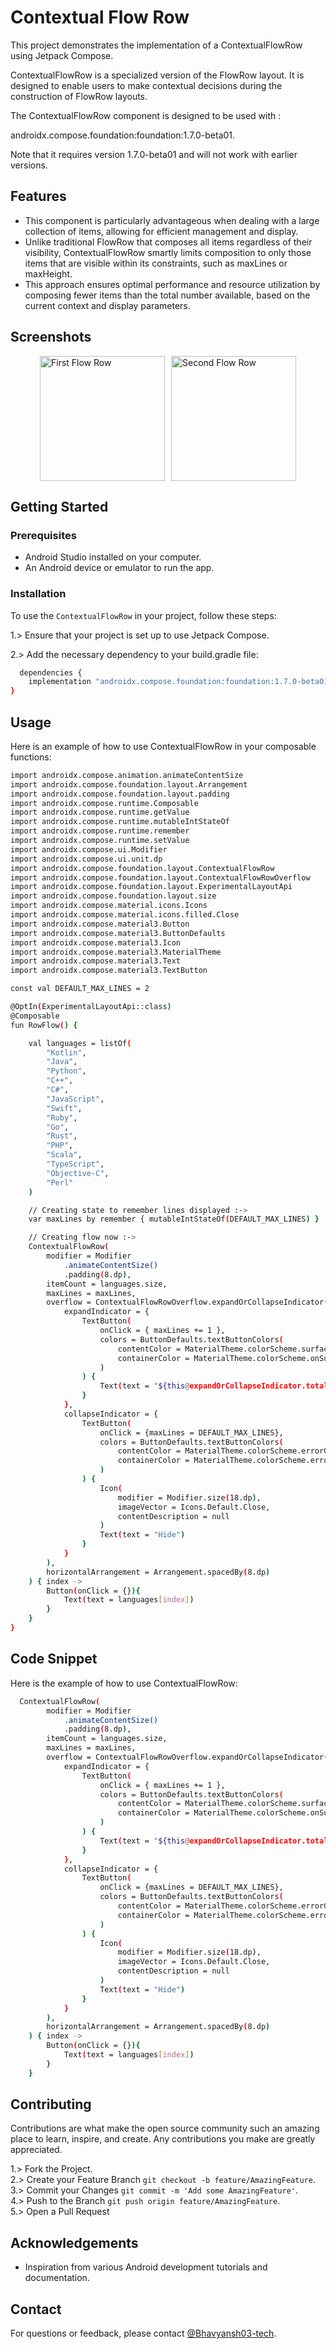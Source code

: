
# Contextual Flow Row

This project demonstrates the implementation of a ContextualFlowRow using Jetpack Compose.

 ContextualFlowRow is a specialized version of the FlowRow layout. It is designed to enable users to make contextual decisions during the construction of FlowRow layouts. 
 
The ContextualFlowRow component is designed to be used with :

androidx.compose.foundation:foundation:1.7.0-beta01.

Note that it requires version 1.7.0-beta01 and will not work with earlier versions.



## Features

- This component is particularly advantageous when dealing with a large collection of items, allowing for efficient management and display.
- Unlike traditional FlowRow that composes all items regardless of their visibility, ContextualFlowRow smartly limits composition to only those items that are visible within its constraints, such as maxLines or maxHeight.
- This approach ensures optimal performance and resource utilization by composing fewer items than the total number available, based on the current context and display parameters.

## Screenshots

<div style="display: flex; justify-content: center; align-items: center;">
    <img src="https://github.com/Bhavyansh03-tech/ContextualFlowRow/assets/96388594/3bc4414b-058b-4b84-8e91-58f566d7625e" alt="First Flow Row" style="width: 200px; height: auto; margin-right: 10px;">
    <img src="https://github.com/Bhavyansh03-tech/ContextualFlowRow/assets/96388594/4304fb7b-78a7-40af-a1aa-36c11555d0ed" alt="Second Flow Row" style="width: 200px; height: auto;">
</div>

## Getting Started

### Prerequisites
- Android Studio installed on your computer.
- An Android device or emulator to run the app.
### Installation

To use the `ContextualFlowRow` in your project, follow these steps:

1.> Ensure that your project is set up to use Jetpack Compose.

2.> Add the necessary dependency to your build.gradle file:

```bash
  dependencies {
    implementation "androidx.compose.foundation:foundation:1.7.0-beta01"
}

```
## Usage

Here is an example of how to use ContextualFlowRow in your composable functions:

```bash
import androidx.compose.animation.animateContentSize
import androidx.compose.foundation.layout.Arrangement
import androidx.compose.foundation.layout.padding
import androidx.compose.runtime.Composable
import androidx.compose.runtime.getValue
import androidx.compose.runtime.mutableIntStateOf
import androidx.compose.runtime.remember
import androidx.compose.runtime.setValue
import androidx.compose.ui.Modifier
import androidx.compose.ui.unit.dp
import androidx.compose.foundation.layout.ContextualFlowRow
import androidx.compose.foundation.layout.ContextualFlowRowOverflow
import androidx.compose.foundation.layout.ExperimentalLayoutApi
import androidx.compose.foundation.layout.size
import androidx.compose.material.icons.Icons
import androidx.compose.material.icons.filled.Close
import androidx.compose.material3.Button
import androidx.compose.material3.ButtonDefaults
import androidx.compose.material3.Icon
import androidx.compose.material3.MaterialTheme
import androidx.compose.material3.Text
import androidx.compose.material3.TextButton

const val DEFAULT_MAX_LINES = 2

@OptIn(ExperimentalLayoutApi::class)
@Composable
fun RowFlow() {

    val languages = listOf(
        "Kotlin",
        "Java",
        "Python",
        "C++",
        "C#",
        "JavaScript",
        "Swift",
        "Ruby",
        "Go",
        "Rust",
        "PHP",
        "Scala",
        "TypeScript",
        "Objective-C",
        "Perl"
    )

    // Creating state to remember lines displayed :->
    var maxLines by remember { mutableIntStateOf(DEFAULT_MAX_LINES) }

    // Creating flow now :->
    ContextualFlowRow(
        modifier = Modifier
            .animateContentSize()
            .padding(8.dp),
        itemCount = languages.size,
        maxLines = maxLines,
        overflow = ContextualFlowRowOverflow.expandOrCollapseIndicator(
            expandIndicator = {
                TextButton(
                    onClick = { maxLines += 1 },
                    colors = ButtonDefaults.textButtonColors(
                        contentColor = MaterialTheme.colorScheme.surfaceVariant,
                        containerColor = MaterialTheme.colorScheme.onSurface
                    )
                ) {
                    Text(text = "${this@expandOrCollapseIndicator.totalItemCount - this@expandOrCollapseIndicator.shownItemCount}+ more")
                }
            },
            collapseIndicator = {
                TextButton(
                    onClick = {maxLines = DEFAULT_MAX_LINES},
                    colors = ButtonDefaults.textButtonColors(
                        contentColor = MaterialTheme.colorScheme.errorContainer,
                        containerColor = MaterialTheme.colorScheme.error
                    )
                ) {
                    Icon(
                        modifier = Modifier.size(18.dp),
                        imageVector = Icons.Default.Close,
                        contentDescription = null
                    )
                    Text(text = "Hide")
                }
            }
        ),
        horizontalArrangement = Arrangement.spacedBy(8.dp)
    ) { index ->
        Button(onClick = {}){
            Text(text = languages[index])
        }
    }
}
```

## Code Snippet

Here is the example of how to use ContextualFlowRow:

```bash
  ContextualFlowRow(
        modifier = Modifier
            .animateContentSize()
            .padding(8.dp),
        itemCount = languages.size,
        maxLines = maxLines,
        overflow = ContextualFlowRowOverflow.expandOrCollapseIndicator(
            expandIndicator = {
                TextButton(
                    onClick = { maxLines += 1 },
                    colors = ButtonDefaults.textButtonColors(
                        contentColor = MaterialTheme.colorScheme.surfaceVariant,
                        containerColor = MaterialTheme.colorScheme.onSurface
                    )
                ) {
                    Text(text = "${this@expandOrCollapseIndicator.totalItemCount - this@expandOrCollapseIndicator.shownItemCount}+ more")
                }
            },
            collapseIndicator = {
                TextButton(
                    onClick = {maxLines = DEFAULT_MAX_LINES},
                    colors = ButtonDefaults.textButtonColors(
                        contentColor = MaterialTheme.colorScheme.errorContainer,
                        containerColor = MaterialTheme.colorScheme.error
                    )
                ) {
                    Icon(
                        modifier = Modifier.size(18.dp),
                        imageVector = Icons.Default.Close,
                        contentDescription = null
                    )
                    Text(text = "Hide")
                }
            }
        ),
        horizontalArrangement = Arrangement.spacedBy(8.dp)
    ) { index ->
        Button(onClick = {}){
            Text(text = languages[index])
        }
    }
```


## Contributing

Contributions are what make the open source community such an amazing place to learn, inspire, and create. Any contributions you make are greatly appreciated.

1.> Fork the Project.\
2.> Create your Feature Branch `git checkout -b feature/AmazingFeature`.\
3.> Commit your Changes `git commit -m 'Add some AmazingFeature'`.\
4.> Push to the Branch `git push origin feature/AmazingFeature`.\
5.> Open a Pull Request

## Acknowledgements

- Inspiration from various Android development tutorials and documentation.
## Contact

For questions or feedback, please contact [@Bhavyansh03-tech](https://github.com/Bhavyansh03-tech).
